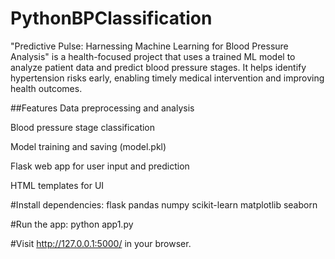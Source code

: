 # PythonBPClassification
"Predictive Pulse: Harnessing Machine Learning for Blood Pressure Analysis" is a health-focused project that uses a trained ML model to analyze patient data and predict blood pressure stages. It helps identify hypertension risks early, enabling timely medical intervention and improving health outcomes.

##Features
Data preprocessing and analysis

Blood pressure stage classification

Model training and saving (model.pkl)

Flask web app for user input and prediction

HTML templates for UI

#Install dependencies:
flask
pandas
numpy
scikit-learn
matplotlib
seaborn

#Run the app:
python app1.py

#Visit http://127.0.0.1:5000/ in your browser.


